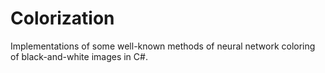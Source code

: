# Colorization
Implementations of some well-known methods of neural network coloring of black-and-white images in C#.
